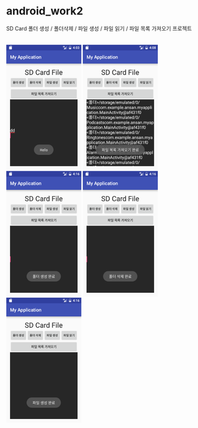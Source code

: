 # android_work2
SD Card 폴더 생성 / 폴더삭제 / 파일 생성 / 파일 읽기 / 파일 목록 가져오기 프로젝트<br><br><br>
<img src="https://github.com/parksoobin/android_work2/blob/master/app/pics/a.png?raw=true" width=200/>
<img src="https://github.com/parksoobin/android_work2/blob/master/app/pics/b.png?raw=true" width=200/>
<img src="https://github.com/parksoobin/android_work2/blob/master/app/pics/d.png?raw=true" width=200/>
<img src="https://github.com/parksoobin/android_work2/blob/master/app/pics/e.png?raw=true" width=200/>
<img src="https://github.com/parksoobin/android_work2/blob/master/app/pics/f.png?raw=true" width=200/>
